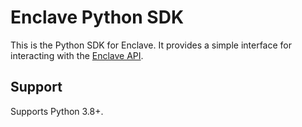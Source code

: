 # Enclave Python SDK

This is the Python SDK for Enclave. It provides a simple interface for interacting with the
[Enclave API](https://docs.enclave.market/).

## Support

Supports Python 3.8+.
